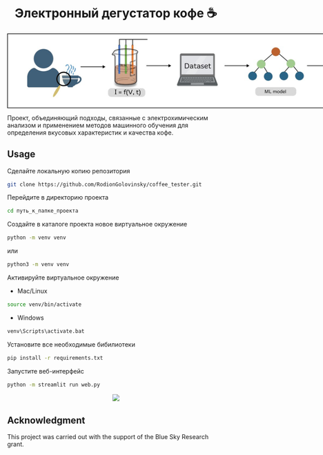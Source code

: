 <h1 align="center">Электронный дегустатор кофе ☕</h1>
<img align="center"
  src="models/media/picture1.jpg"
  alt="Coffee process"
  style="display: inline-block; margin: 0 auto; max-width: 1000px">


Проект, объединяющий подходы, связанные с электрохимическим анализом и применением методов машинного обучения для определения вкусовых характеристик и качества кофе.
##  Usage ##
Сделайте локальную копию репозитория
```bash
git clone https://github.com/RodionGolovinsky/coffee_tester.git
```
Перейдите в директорию проекта 
```bash
cd путь_к_папке_проекта
```
Создайте в каталоге проекта новое виртуальное окружение 
```bash
python -m venv venv
```
или 
```bash
python3 -m venv venv
```
Активируйте виртуальное окружение 
- Mac/Linux
```bash
source venv/bin/activate
```
- Windows
```bash
venv\Scripts\activate.bat
```
Установите все необходимые бибилиотеки 
```bash
pip install -r requirements.txt
```
Запустите веб-интерфейс 
```bash
python -m streamlit run web.py
```
<p align="center">
    <img width="900" src="models/media/screencast.gif">
</p>

## Acknowledgment ## 
This project was carried out with the support of the Blue Sky Research grant. 